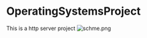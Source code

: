 # OperatingSystemsProject
This is a http server project
![schme.png](..%2F..%2FDownloads%2Fschme.png)